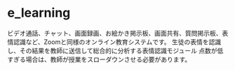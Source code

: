 # e_learning
ビデオ通話、チャット、画面録画、お絵かき掲示板、画面共有、質問掲示板、表情認識など、Zoomと同様のオンライン教育システムです。 生徒の表情を認識し、その結果を教師に送信して総合的に分析する表情認識モジュール 点数が低すぎる場合は、教師が授業をスローダウンさせる必要があります。
